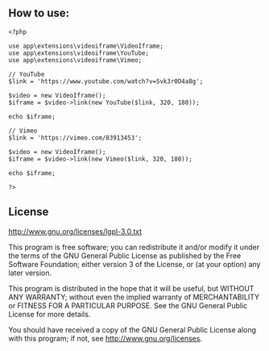 ## How to use:

```
<?php

use app\extensions\videoiframe\VideoIframe;
use app\extensions\videoiframe\YouTube;
use app\extensions\videoiframe\Vimeo;

// YouTube
$link = 'https://www.youtube.com/watch?v=Svk3r0D4a8g';

$video = new VideoIframe();
$iframe = $video->link(new YouTube($link, 320, 180));

echo $iframe;

// Vimeo
$link = 'https://vimeo.com/83913453';

$video = new VideoIframe();
$iframe = $video->link(new Vimeo($link, 320, 180));

echo $iframe;

?>
```


## License

http://www.gnu.org/licenses/lgpl-3.0.txt

This program is free software; you can redistribute it and/or
modify it under the terms of the GNU General Public License as
published by the Free Software Foundation; either version 3 of
the License, or (at your option) any later version.

This program is distributed in the hope that it will be useful,
but WITHOUT ANY WARRANTY; without even the implied warranty of
MERCHANTABILITY or FITNESS FOR A PARTICULAR PURPOSE.
See the GNU General Public License for more details.

You should have received a copy of the GNU General Public License
along with this program; if not, see <http://www.gnu.org/licenses>.